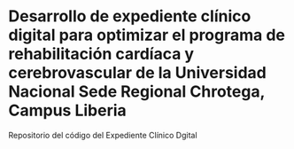 #  Desarrollo de expediente clínico digital para optimizar el programa de rehabilitación cardíaca y cerebrovascular de la Universidad Nacional Sede Regional Chrotega, Campus Liberia

Repositorio del código del Expediente Clínico Dgital
